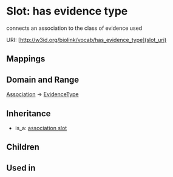 # Slot: has evidence type


connects an association to the class of evidence used

URI: [http://w3id.org/biolink/vocab/has_evidence_type](slot_uri)
## Mappings

## Domain and Range

[Association](Association.md) -> [EvidenceType](EvidenceType.md)
## Inheritance

 *  is_a: [association slot](association_slot.md)
## Children

## Used in


